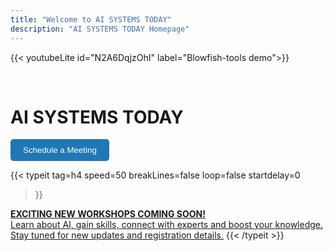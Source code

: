 ```yaml
---
title: "Welcome to AI SYSTEMS TODAY"
description: "AI SYSTEMS TODAY Homepage"
---
```


{{< youtubeLite id="N2A6DqjzOhI" label="Blowfish-tools demo">}}

<!-- <iframe width="100%" height="315" src="https://www.youtube.com/embed/N2A6DqjzOhI" frameborder="0" allowfullscreen style="max-width: 570px; max-height: 315px;"></iframe> -->


<br>

# AI SYSTEMS TODAY

<a href="https://calendly.com/contact-ai-systems-today/30min" 
    target="_blank" 
    style="text-decoration:none;">
      <button style="padding:10px 20px; background-color:#1f78b4; color:white; border:none; border-radius:5px; cursor:pointer;">Schedule a Meeting
      </button>
    </a>

{{< typeit 
  tag=h4
  speed=50
  breakLines=false
  loop=false
  startdelay=0
>}}

<a href="/workshops/"><b>EXCITING NEW WORKSHOPS COMING SOON!</b><br>Learn about AI, gain skills, connect with experts and boost your knowledge. <br>Stay tuned for new updates and registration details.</a>
{{< /typeit >}}


<!-- AI SYSTEMS TODAY is a leading IT consultant in  Athens, specializing in providing advanced AI solutions for businesses across various industries. Our team of experts is dedicated to empowering businesses with cutting-edge AI technologies, driving innovation, and delivering measurable results. We are committed to unlocking the full potential of AI to help businesses thrive in the digital era.

## Services Offered

- **AI Consulting:** Tailored consulting services to help businesses integrate AI solutions effectively.
- **AI Development:** Custom AI software development to address specific business needs.
- **AI Training:** Training programs and workshops to upskill your team in AI technologies.
- **AI Support:** Ongoing support and maintenance to ensure optimal performance of AI systems.

## Why Choose Us?

1. **Expertise:** Our team comprises seasoned professionals with extensive experience in AI.
2. **Innovation:** We stay at the forefront of AI advancements to provide cutting-edge solutions.
3. **Results-Driven:** We focus on delivering tangible results that drive business growth.
4. **Customer-Centric:** Your success is our priority, and we strive to exceed your expectations.

[Learn more about our AI solutions](https://www.ai-systems.today)
 -->

